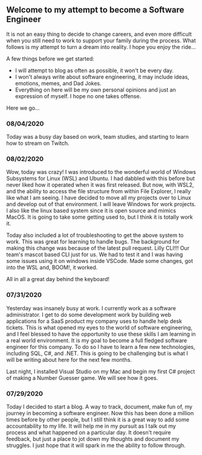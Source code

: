 ## Welcome to my attempt to become a Software Engineer

It is not an easy thing to decide to change careers, and even more difficult when you still need to work to support your family during the process. What follows is my attempt to turn a dream into reality. I hope you enjoy the ride...

A few things before we get started:

- I will attempt to blog as often as possible, it won't be every day.
- I won't always write about software engineering, it may include ideas, emotions, memes, and Dad Jokes.
- Everything on here will be my own personal opinions and just an expression of myself. I hope no one takes offense.

Here we go...

### 08/04/2020

Today was a busy day based on work, team studies, and starting to learn how to stream on Twitch.

### 08/02/2020

Wow, today was crazy! I was introduced to the wonderful world of Windows Subsystems for Linux (WSL) and Ubuntu. I had dabbled with this before but never liked how it operated when it was first released. But now, with WSL2, and the ability to access the file structure from within File Explorer, I really like what I am seeing. I have decided to move all my projects over to Linux and develop out of that environment. I will leave Windows for work projects. I also like the linux based system since it is open source and mimics MacOS. It is going to take some getting used to, but I think it is totally work it.

Today also included a lot of troubleshooting to get the above system to work. This was great for learning to handle bugs. The background for making this change was because of the latest pull request. Lilly CLI!!! Our team's mascot based CLI just for us. We had to test it and I was having some issues using it on windows inside VSCode. Made some changes, got into the WSL and, BOOM!, it worked.

All in all a great day behind the keyboard!

### 07/31/2020

Yesterday was insanely busy at work. I currently work as a software administrator. I get to do some development work by building web applications for a SaaS product my company uses to handle help desk tickets. This is what opened my eyes to the world of software engineering, and I feel blessed to have the opportunity to use these skills I am learning in a real world environment. It is my goal to become a full fledged software engineer for this company. To do so I have to learn a few new technologies, including SQL, C#, and .NET. This is going to be challenging but is what I will be writing about here for the next few months.

Last night, I installed Visual Studio on my Mac and begin my first C# project of making a Number Guesser game. We will see how it goes.

### 07/29/2020

Today I decided to start a blog. A way to track, document, make fun of, my journey in becoming a software engineer. Now this has been done a million times before by other people, but I still think it is a great way to add some accountability to my life. It will help me in my pursuit as I talk out my process and what happened on a particular day. It doesn't require feedback, but just a place to jot down my thoughts and document my struggles. I just hope that it will spark in me the ability to follow through.

<!-- ## Welcome to GitHub Pages

You can use the [editor on GitHub](https://github.com/lax0248917/My_Journey/edit/master/README.md) to maintain and preview the content for your website in Markdown files.

Whenever you commit to this repository, GitHub Pages will run [Jekyll](https://jekyllrb.com/) to rebuild the pages in your site, from the content in your Markdown files.

### Markdown

Markdown is a lightweight and easy-to-use syntax for styling your writing. It includes conventions for

```markdown
Syntax highlighted code block

# Header 1
## Header 2
### Header 3

- Bulleted
- List

1. Numbered
2. List

**Bold** and _Italic_ and `Code` text

[Link](url) and ![Image](src)
```

For more details see [GitHub Flavored Markdown](https://guides.github.com/features/mastering-markdown/).

### Jekyll Themes

Your Pages site will use the layout and styles from the Jekyll theme you have selected in your [repository settings](https://github.com/lax0248917/My_Journey/settings). The name of this theme is saved in the Jekyll `_config.yml` configuration file.

### Support or Contact

Having trouble with Pages? Check out our [documentation](https://help.github.com/categories/github-pages-basics/) or [contact support](https://github.com/contact) and we’ll help you sort it out. -->
